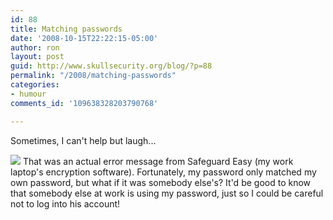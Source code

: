 ```yaml
---
id: 88
title: Matching passwords
date: '2008-10-15T22:22:15-05:00'
author: ron
layout: post
guid: http://www.skullsecurity.org/blog/?p=88
permalink: "/2008/matching-passwords"
categories:
- humour
comments_id: '109638328203790768'

---
```


Sometimes, I can't help but laugh...

<img src="http://www.javaop.com/~ron/images/screenshots/safeguard-small.png">
<!--more-->
That was an actual error message from Safeguard Easy (my work laptop's encryption software). Fortunately, my password only matched my own password, but what if it was somebody else's? It'd be good to know that somebody else at work is using my password, just so I could be careful not to log into his account! 

